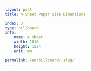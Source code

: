 ```yaml
---
layout: post
title: 4 Sheet Paper Size Dimensions

index: 3
type: billboard
info:
    name: 4 sheet
    width: 1016
    height: 1524
    unit: mm

permalink: /en/billboard/:slug/
---
```



